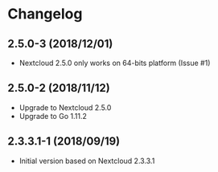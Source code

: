 # Changelog

## 2.5.0-3 (2018/12/01)

* Nextcloud 2.5.0 only works on 64-bits platform (Issue #1)

## 2.5.0-2 (2018/11/12)

* Upgrade to Nextcloud 2.5.0
* Upgrade to Go 1.11.2

## 2.3.3.1-1 (2018/09/19)

* Initial version based on Nextcloud 2.3.3.1
